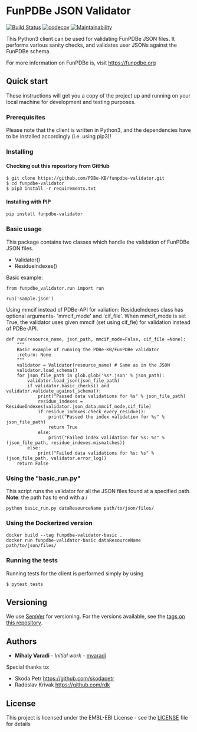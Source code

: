 FunPDBe JSON Validator
======================

[![Build Status](https://travis-ci.com/PDBe-KB/funpdbe-validator.svg?branch=master)](https://travis-ci.com/PDBe-KB/funpdbe-validator)
[![codecov](https://codecov.io/gh/PDBe-KB/funpdbe-validator/branch/master/graph/badge.svg?token=MQMUUE5DJO)](https://codecov.io/gh/PDBe-KB/funpdbe-validator)
[![Maintainability](https://api.codeclimate.com/v1/badges/583ee28bcdc5d62a2b1e/maintainability)](https://codeclimate.com/github/PDBe-KB/funpdbe-validator/maintainability)

This Python3 client can be used for validating FunPDBe JSON files. It performs various sanity checks, and validates user JSONs against the FunPDBe schema.

For more information on FunPDBe is, visit https://funpdbe.org

Quick start
-----------

These instructions will get you a copy of the project up and running on your local machine for development and testing purposes.

### Prerequisites

Please note that the client is written in Python3, and the dependencies have to be installed accordingly (i.e. using pip3)!

### Installing

#### Checking out this repository from GitHub

```
$ git clone https://github.com/PDBe-KB/funpdbe-validator.git
$ cd funpdbe-validator
$ pip3 install -r requirements.txt
```

#### Installing with PIP

```
pip install funpdbe-validator
```

### Basic usage

This package contains two classes which handle the validation of FunPDBe JSON files.

* Validator()
* ResidueIndexes()

Basic example:
```
from funpdbe_validator.run import run

run('sample.json')
```
Using mmcif instead of PDBe-API for valiation:
ResidueIndexes class has optional arguments- 'mmcif_mode' and 'cif_file'. When mmcif_mode is set True, the validator uses given mmcif (set using cif_fie) for validation instead of PDBe-API.

```
def run(resource_name, json_path, mmcif_mode=False, cif_file =None):
    """
    Basic example of running the PDBe-KB/FunPDBe validator
    :return: None
    """
    validator = Validator(resource_name) # Same as in the JSON
    validator.load_schema()
    for json_file_path in glob.glob('%s*.json' % json_path):
        validator.load_json(json_file_path)
        if validator.basic_checks() and validator.validate_against_schema():
            print("Passed data validations for %s" % json_file_path)
            residue_indexes = ResidueIndexes(validator.json_data,mmcif_mode,cif_file)
            if residue_indexes.check_every_residue():
                print("Passed the index validation for %s" % json_file_path)
                return True
            else:
                print("Failed index validation for %s: %s" % (json_file_path, residue_indexes.mismatches))
        else:
            print("Failed data validations for %s: %s" % (json_file_path, validator.error_log))
    return False
```

### Using the "basic_run.py"

This script runs the validator for all the JSON files found at a specified path. **Note**: the path has to end with a /

```
python basic_run.py dataResourceName path/to/json/files/
```

### Using the Dockerized version

```
docker build --tag funpdbe-validator-basic .
docker run funpdbe-validator-basic dataResourceName path/to/json/files/
```

### Running the tests

Running tests for the client is performed simply by using
```
$ pytest tests
```

## Versioning

We use [SemVer](http://semver.org/) for versioning. For the versions available, see the [tags on this repository](https://github.com/funpdbe-consortium/funpdbe-validator/tags).

## Authors

* **Mihaly Varadi** - *Initial work* - [mvaradi](https://github.com/mvaradi)

Special thanks to:
* Skoda Petr https://github.com/skodapetr
* Radoslav Krivak https://github.com/rdk

## License

This project is licensed under the EMBL-EBI License - see the [LICENSE](LICENSE) file for details